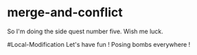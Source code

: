 # merge-and-conflict

So I'm doing the side quest number five. 
Wish me luck. 

#Local-Modification
Let's have fun ! Posing bombs everywhere !

